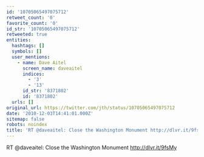 ```yaml
---
id: '10705065497075712'
retweet_count: '0'
favorite_count: '0'
id_str: '10705065497075712'
retweeted: true
entities:
  hashtags: []
  symbols: []
  user_mentions:
    - name: Dave Aitel
      screen_name: daveaitel
      indices:
        - '3'
        - '13'
      id_str: '8371802'
      id: '8371802'
  urls: []
original_url: https://twitter.com/jth/status/10705065497075712
date: '2010-12-03T14:41:01.000Z'
sitemap: false
robots: noindex
title: 'RT @daveaitel: Close the Washington Monument http://dlvr.it/9fsMy'
---
```


RT @daveaitel: Close the Washington Monument http://dlvr.it/9fsMy